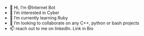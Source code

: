 - 👋 Hi, I’m @Internet Bot
- 👀 I’m interested in Cyber
- 🌱 I’m currently learning Ruby
- 💞️ I’m looking to collaborate on any C++, python or bash projects
- 📫 reach out to me on linkedIn. Link in Bio

